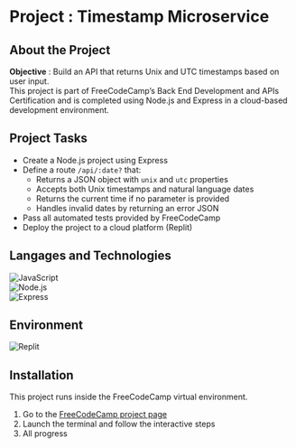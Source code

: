 #  Project : Timestamp Microservice

##  About the Project

**Objective** : Build an API that returns Unix and UTC timestamps based on user input.  
This project is part of FreeCodeCamp’s Back End Development and APIs Certification and is completed using Node.js and Express in a cloud-based development environment.

##  Project Tasks

- Create a Node.js project using Express
- Define a route `/api/:date?` that:
  - Returns a JSON object with `unix` and `utc` properties
  - Accepts both Unix timestamps and natural language dates
  - Returns the current time if no parameter is provided
  - Handles invalid dates by returning an error JSON
- Pass all automated tests provided by FreeCodeCamp
- Deploy the project to a cloud platform (Replit)

## Langages and Technologies  
![JavaScript](https://img.shields.io/badge/JavaScript-F7DF1E?logo=javascript&logoColor=black&style=flat)  
![Node.js](https://img.shields.io/badge/Node.js-339933?logo=node.js&logoColor=white&style=flat)  
![Express](https://img.shields.io/badge/Express-000000?logo=express&logoColor=white&style=flat)  

## Environment  
![Replit](https://img.shields.io/badge/Replit-667881?logo=replit&logoColor=white&style=flat)

##  Installation

This project runs inside the FreeCodeCamp virtual environment.

1. Go to the [FreeCodeCamp project page](https://www.freecodecamp.org/learn/back-end-development-and-apis/back-end-development-and-apis-projects/timestamp-microservice)  
2. Launch the terminal and follow the interactive steps  
3. All progress

